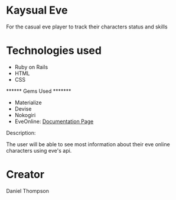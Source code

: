 # Kaysual Eve
  For the casual eve player to track their characters status and skills

# Technologies used
- Ruby on Rails
- HTML
- CSS

****** Gems Used *******
- Materialize
- Devise
- Nokogiri
- EveOnline: <a href="http://www.rubydoc.info/gems/eve_online/0.11.0">Documentation Page</a>

Description:

The user will be able to see most information about their eve online characters using eve's api.



# Creator

Daniel Thompson <br>

